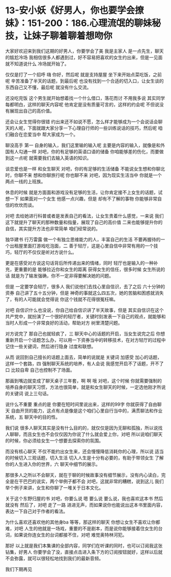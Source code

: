 # 13-安小妖《好男人，你也要学会撩妹》：151-200：186.心理流氓的聊妹秘技，让妹子聊着聊着想吻你

大家好欢迎来到我们这期的好男人，你要学会了美 我是主家人 是一点先生，聊天的尴尬冷场 我相信很多人都遇到过，好不容易把喜欢的女生约出来，但是一见面就不知道说什么 冷场就开始了。

仅仅是打了一个招呼 嗨 你好，然后呢 就是支持屋屋 坐下来开始点菜吃饭，之前呢 辛苦准备了半天的话题，到最后呢 也没有找到一个合适的切入口，让女生谈的东西自己又不懂，最后呢 就没有什么交流。

还没吃完饭 这个男生就开始想着找一个什么借口，落花而讨 不用我多说 其实同学每都明白，这样的聊天内容呢 他肯定是没有质量可言的，这样的约会呢 不但说没有展现出自己的高价值。

还会让女生觉得你很错 约出来还不如说不愿，怎么样才能够成为一个会说话会聊天的人呢，下面就跟大家分享一下心理自行师的一些训练说话的技巧，然后呢 咱们融合在恋爱当中 帮大家成为一个。

聊没高手 第一 自身的输入，我们这里输的输入呢 主要是内容的输入，就像是和外国有人勾通一样 对吧，你的有足够的英语口语的储备 你咱能够差的伤化，而要做到这一点呢 就需要我们去输入英语的知识。

谈恋爱也是一样 和女生聊天 对吧，你的有足够的生活储备 不能说女生想和你聊北时，你聊不来 想和你聊旅行呢 你也聊不来 对吧，因为现实生活当中 你就是一个两点一线的上班族。

休息的时候 就是方面面和游戏没有足够的生活，让你肯定接不上女生的话题，试想一下 如果面对一个女生 他感一点兴趣，但是 却有不了解的事物 你能够非常自信的坎坎而谈。

对吧 去给她进行科普或者是发表自己的看法，让女生贵着什么感觉，一来说 我们这下就提升了聊天的那种数量和指量，展现了自己的高价值 二来也能够提升你的自信，其实提升方法也非常简单 咱们经常说的。

独华建书 行万雷露 做一个有独立思维能力的人，丰富自己的生活 不要再握待的一个出租屋里面打游戏吃泡面，二 善于轻厅，这是心里自信中非常有用的一个技巧，轻厅的不仅仅是听对方说什么。

更是在感受对方说这句话背后所传递出来的情绪，同时 轻厅也是输入的一种补充，更重要的是 能够拉近你和女生的距离 获得女生的信任，很多时候 女生所说的话 就是为了输发强确，你不一定非得要解决她的问题。

但是 一定要学会轻厅，很多人 我们说他们去找心里自信识，去了之后 六十分钟的资券 自己讲了五十五分钟，但是 神奇的事就这么四五次，她的苦脑和困惑就消失了，有的人可能就会觉得说 你这个钱就不花得很冤枉嘛。

对吧 自信识什么也没说，你自己给自信识讲了半天故事，但是 其实自信识在这个共产党中，就扮演了一个很好的轻厅者，关键时刻发表一下自己的观点，就能够和当时人形成一个非常良好的活动，帮助对方 树里清楚问题。

对方说完了 那自己也就轻疯了，三 聊天中心的话题的开启，当女生说完之后 你想重新开启一个话题怎么办，可以用一下资券当中的转移技术，在对方轻厅的过程中 记住一些关键词，然后进行隐身 过度和联想。

从而 说回到自己擅长的话题上面去，简单的说就是 关键词 加感受 加心的话题，这样一个套路，四 强制聊天系统的培养，有人会说 我感觉开启不了话题，开不了口 比较自卑 自己也控制不了场面。

那画到嘴边就变成了聊天桌子三年套，啊 啊 哦 对吧，这个时候 你就需要强制的培养自身的聊天习惯，方法也很简单，就是和女生聊天的时候，一定选他刚才所说的关键词 说上三句话。

说什么不重要 重点的是 你要在短时间里说出来，这样的99字 你就获得了自由聊天 自由开货的能力，这点有点是像是这个咱们心里自行当中的，满贯聊法和作业系统，五 聊天中的目的性。

我们说 很多人聊天其实是没有什么目的的，就仅仅是因为无聊和孤独，所以说找人聊聊，而且女生也不会仅仅因为你说了什么就会爱上你，对吧 所以说咱们聊天的时候，你必须给女生一个想要去探索你的氛围。

而没有核心聊天 不仅不能约出女生来，还会慢慢降低消耗你的心理，所以说 适当的时候切入三观话题，切入生活 切入人生是十分有必要的，有助于带领女生 了解你的人生进入你的世界，六 聊天中细节的展示。

那很多人之所以不会聊天，就在于聊的时候故事没有细节展示，没有内心读白，完全是在干巴巴的说实，两个举例子都不会 对吧，这就非常的糟糕，说到这儿 我们举个例子来讲，女生和你聊了一堆关于日本文化。

关于这个东野归屋的书 对吧，你要么说 嗯 要么说 要么说，我也喜欢这本书 然后就没有 然后了，对吧 走了一路 进进无声，而如果说你也能说出这本书里面内容，表达一下自己对于作者的看法。

为什么喜欢还喜欢他的其他身ba 等等，那这样的聊天 你想让女生不喜欢让你都难，对吧 人生的他就是一场戏，重要的不是剧本，而是说你能够接着住女生的台词，如果说你连女生的台词都接不住，对吧 难觉奥特林河犯。

那好 以上就是我们本集课的全部内容，同学们在听课的同时，也可以订阅我这张钻集，好男人 你要学会了没，直接点击进入条下方的订阅按钮就好，这样以后就不会弥露，就可以很轻松地找到我们的最新音频。

我们下期再见